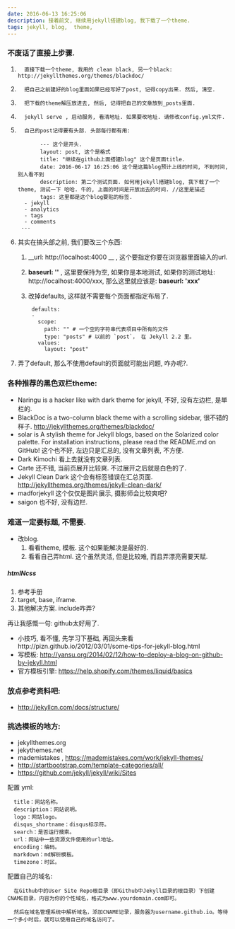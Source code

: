 ```yaml
---
date: 2016-06-13 16:25:06
description: 接着前文, 继续用jekyll搭建blog, 我下载了一个theme.
tags: jekyll, blog,  theme,
---
```


### 不废话了直接上步骤.

1.       直接下载一个theme, 我用的 clean black, 另一个black: http://jekyllthemes.org/themes/blackdoc/
2.       把自己之前建好的blog里面如果已经写好了post, 记得copy出来. 然后, 清空.
3.       把下载的theme解压放进去, 然后, 记得把自己的文章放到_posts里面.
4.       jekyll serve , 启动服务, 看清地址. 如果要改地址. 请修改config.yml文件.
5.       自己的post记得要有头部. 头部每行都有用:

              --- 这个是开头.
              layout: post, 这个是格式
              title: "继续在github上面搭建blog" 这个是页面title.
              date: 2016-06-17 16:25:06 这个是这篇blog预计上线的时间, 不到时间, 别人看不到
              description: 第二个测试页面. 如何用jekyll搭建blog, 我下载了一个theme, 测试一下 哈哈. 牛的, 上面的时间是开放出去的时间. //这里是描述
              tags: 这里都是这个blog要贴的标签.
         - jekyll
         - analytics
         - tags
         - comments
        ---

1.  其实在搞头部之前, 我们要改三个东西:

    1. __url: http://localhost:4000 __ , 这个要指定你要在浏览器里面输入的url.
    2. __baseurl: ''__ , 这里要保持为空, 如果你是本地测试, 如果你的测试地址: http://localhost:4000/xxx, 那么这里就应该是: __baseurl: 'xxx'__
    3. 改掉defaults, 这样就不需要每个页面都指定布局了.

            defaults:
            -
              scope:
                path: "" # 一个空的字符串代表项目中所有的文件
                type: "posts" # 以前的 `post`， 在 Jekyll 2.2 里。
              values:
                layout: "post"
2.  弄了default, 那么不使用default的页面就可能出问题, 咋办呢?.


### 各种推荐的黑色双栏theme:
- Naringu is a hacker like with dark theme for jekyll, 不好, 没有左边栏, 是単栏的.
- BlackDoc is a two-column black theme with a scrolling sidebar, 很不错的样子. http://jekyllthemes.org/themes/blackdoc/
- solar is A stylish theme for Jekyll blogs, based on the Solarized color palette. For installation instructions, please read the README.md on GitHub! 这个也不好, 左边只是汇总的, 没有文章列表, 不方便.
- Dark Kimochi 看上去就没有文章列表.
- Carte 还不错, 当前页展开比较爽. 不过展开之后就是白色的了.
- Jekyll Clean Dark  这个会有标签错误在汇总页面. http://jekyllthemes.org/themes/jekyll-clean-dark/
- madforjekyll 这个仅仅是图片展示, 摄影师会比较爽吧?
- saigon 也不好, 没有边栏.


### 难道一定要标题, 不需要.

- 改blog.
  1. 看看theme, 模板. 这个如果能解决是最好的.
  2. 看看自己弄html. 这个虽然灵活, 但是比较难, 而且弄漂亮需要天赋.



##### htmlNcss
1. 参考手册
2. target, base, iframe.
3. 其他解决方案. include咋弄?


再让我感慨一句: github太好用了.


* 小技巧, 看不懂,  先学习下基础, 再回头来看http://pizn.github.io/2012/03/01/some-tips-for-jekyll-blog.html
* 写模板: http://yansu.org/2014/02/12/how-to-deploy-a-blog-on-github-by-jekyll.html
* 官方模板引擎: https://help.shopify.com/themes/liquid/basics



### 放点参考资料吧:
- http://jekyllcn.com/docs/structure/

### 挑选模板的地方:

- jekyllthemes.org
- jekythemes.net
- mademistakes , https://mademistakes.com/work/jekyll-themes/
- http://startbootstrap.com/template-categories/all/
- https://github.com/jekyll/jekyll/wiki/Sites

配置 yml:

      title：网站名称。
      description：网站说明。
      logo：网站logo。
      disqus_shortname：disqus标示符。
      search：是否运行搜索。
      url：网站中一些资源文件使用的url地址。
      encoding：编码。
      markdown：md解析模板。
      timezone：时区。

配置自己的域名:

      在Github中的User Site Repo根目录（即Github中Jekyll目录的根目录）下创建CNAME目录，内容为你的个性域名，格式为www.yourdomain.com即可。

      然后在域名管理系统中解析域名，添加CNAME记录，服务器为username.github.io。等待一个多小时后，就可以使用自己的域名访问了。
